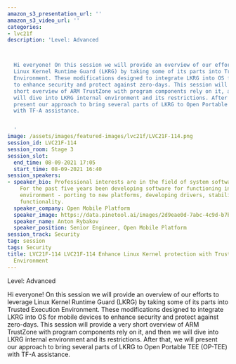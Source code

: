 ```yaml
---
amazon_s3_presentation_url: ''
amazon_s3_video_url: ''
categories:
- lvc21f
description: 'Level: Advanced 



  Hi everyone! On this session we will provide an overview of our efforts to leverage
  Linux Kernel Runtime Guard (LKRG) by taking some of its parts into Trusted Execution
  Environment. These modifications designed to integrate LKRG into OS for mobile devices
  to enhance security and protect against zero-days. This session will provide a very
  short overview of ARM TrustZone with program components rely on it, and then we
  will dive into LKRG internal environment and its restrictions. After that, we will
  present our approach to bring several parts of LKRG to Open Portable TEE (OP-TEE)
  with TF-A assistance.


  '
image: /assets/images/featured-images/lvc21f/LVC21F-114.png
session_id: LVC21F-114
session_room: Stage 3
session_slot:
  end_time: 08-09-2021 17:05
  start_time: 08-09-2021 16:40
session_speakers:
- speaker_bio: Professional interests are in the field of system software development.
    For the past five years been developing software for functioning in the ARM TrustZone
    environment - porting to new platforms, developing drivers, stabilizing, expanding
    functionality.
  speaker_company: Open Mobile Platform
  speaker_image: https://data.pinetool.ai/images/2d9eae0d-7abc-4c9d-b7ba-b2bc0f6337c0.jpeg
  speaker_name: Anton Rybakov
  speaker_position: Senior Engineer, Open Mobile Platform
session_track: Security
tag: session
tags: Security
title: LVC21F-114 LVC21F-114 Enhance Linux Kernel protection with Trusted Execution
  Environment
---
```


Level: Advanced 


Hi everyone! On this session we will provide an overview of our efforts to leverage Linux Kernel Runtime Guard (LKRG) by taking some of its parts into Trusted Execution Environment. These modifications designed to integrate LKRG into OS for mobile devices to enhance security and protect against zero-days. This session will provide a very short overview of ARM TrustZone with program components rely on it, and then we will dive into LKRG internal environment and its restrictions. After that, we will present our approach to bring several parts of LKRG to Open Portable TEE (OP-TEE) with TF-A assistance.